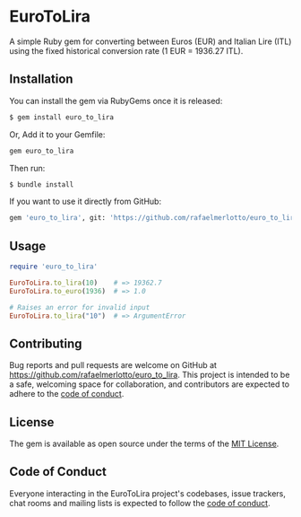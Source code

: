# EuroToLira

A simple Ruby gem for converting between Euros (EUR) and Italian Lire (ITL) using the fixed historical conversion rate (1 EUR = 1936.27 ITL).

## Installation

You can install the gem via RubyGems once it is released:

```bash
$ gem install euro_to_lira
```

Or, Add it to your Gemfile:

```bash
gem euro_to_lira
```

Then run: 

```bash
$ bundle install
```

If you want to use it directly from GitHub:

```bash
gem 'euro_to_lira', git: 'https://github.com/rafaelmerlotto/euro_to_lira.git'
```

## Usage

```ruby
require 'euro_to_lira'

EuroToLira.to_lira(10)    # => 19362.7
EuroToLira.to_euro(1936)  # => 1.0

# Raises an error for invalid input
EuroToLira.to_lira("10")  # => ArgumentError

```


## Contributing

Bug reports and pull requests are welcome on GitHub at https://github.com/rafaelmerlotto/euro_to_lira. This project is intended to be a safe, welcoming space for collaboration, and contributors are expected to adhere to the [code of conduct](https://github.com/rafaelmerlotto/euro_to_lira/blob/main/CODE_OF_CONDUCT.md).

## License

The gem is available as open source under the terms of the [MIT License](https://opensource.org/licenses/MIT).

## Code of Conduct

Everyone interacting in the EuroToLira project's codebases, issue trackers, chat rooms and mailing lists is expected to follow the [code of conduct](https://github.com/rafaelmerlotto/euro_to_lira/blob/main/CODE_OF_CONDUCT.md).
